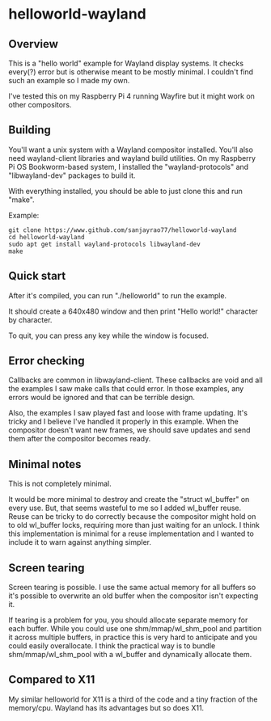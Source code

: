 # helloworld-wayland

## Overview

This is a "hello world" example for Wayland display systems. It checks every(?) error
but is otherwise meant to be mostly minimal. I couldn't find such an example so I
made my own.

I've tested this on my Raspberry Pi 4 running Wayfire but it might work on other
compositors.

## Building

You'll want a unix system with a Wayland compositor installed. You'll also need wayland-client
libraries and wayland build utilities. On my Raspberry Pi OS Bookworm-based system, I installed
the "wayland-protocols" and "libwayland-dev" packages to build it.

With everything installed, you should be able to just clone this and run "make".

Example:
```
git clone https://www.github.com/sanjayrao77/helloworld-wayland
cd helloworld-wayland
sudo apt get install wayland-protocols libwayland-dev
make
```

## Quick start

After it's compiled, you can run "./helloworld" to run the example.

It should create a 640x480 window and then print "Hello world!" character by character.

To quit, you can press any key while the window is focused.

## Error checking

Callbacks are common in libwayland-client. These callbacks are void and all the examples I saw make calls that
could error. In those examples, any errors would be ignored and that can be terrible design.

Also, the examples I saw played fast and loose with frame updating. It's tricky and I believe I've handled it
properly in this example. When the compositor doesn't want new frames, we should save updates and send them
after the compositor becomes ready.

## Minimal notes

This is not completely minimal.

It would be more minimal to destroy and create the "struct wl\_buffer" on every
use. But, that seems wasteful to me so I added wl\_buffer
reuse. Reuse can be tricky to do correctly because the compositor might hold on
to old wl\_buffer locks, requiring more than just waiting for an unlock. I
think this implementation is minimal for a reuse implementation and I wanted to
include it to warn against anything simpler.

## Screen tearing

Screen tearing is possible. I use the same actual memory for all buffers so
it's possible to overwrite an old buffer when the compositor isn't expecting
it.

If tearing is a problem for you, you should allocate separate memory for
each buffer. While you could use one shm/mmap/wl\_shm\_pool and partition it
across multiple buffers, in practice this is very hard to anticipate and you
could easily overallocate. I think the practical way is to bundle
shm/mmap/wl\_shm\_pool with a wl\_buffer and dynamically allocate them.

## Compared to X11

My similar helloworld for X11 is a third of the code and a tiny fraction of the memory/cpu.
Wayland has its advantages but so does X11.
